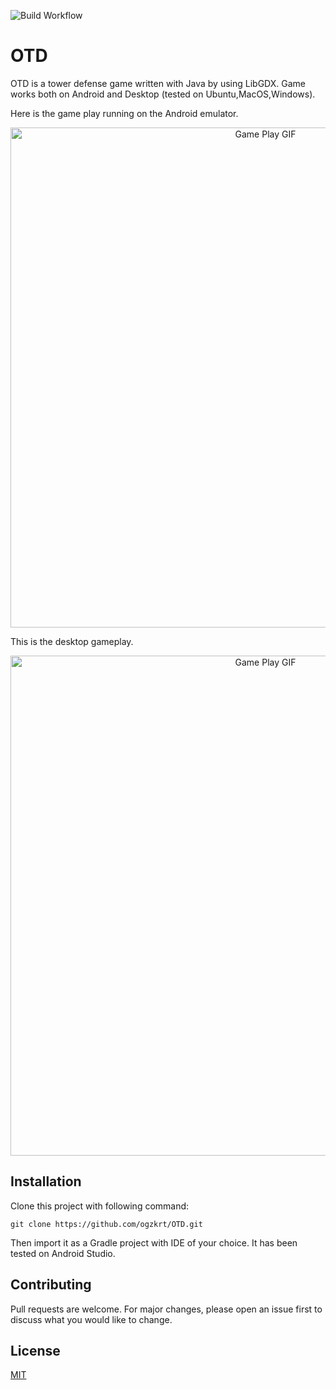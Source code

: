 ![Build Workflow](https://github.com/ogzkrt/OTD/actions/workflows/gradle.yml/badge.svg)


# OTD

OTD is a tower defense game written with Java by using LibGDX. Game works both on Android and Desktop (tested on Ubuntu,MacOS,Windows).

Here is the game play running on the Android emulator.

<p align="center">
<img src="https://user-images.githubusercontent.com/6486180/113852181-f3769e00-97a4-11eb-96bc-4af944b0d409.gif" alt="Game Play GIF" width="800">
</p>

This is the desktop gameplay.

<p align="center">
<img src="https://user-images.githubusercontent.com/6486180/113862614-4c4c3380-97b1-11eb-982e-2d6c8539ca09.gif" alt="Game Play GIF" width="800">
</p>

## Installation

Clone this project with following command:

```git
git clone https://github.com/ogzkrt/OTD.git
```

Then import it as a Gradle project with IDE of your choice. It has been tested on Android Studio.

## Contributing
Pull requests are welcome. For major changes, please open an issue first to discuss what you would like to change.


## License
[MIT](https://choosealicense.com/licenses/mit/)
